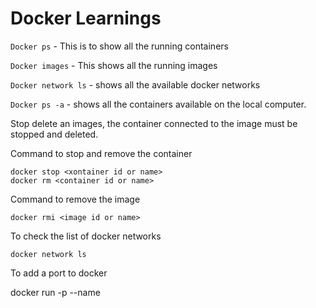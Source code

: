 # Docker Learnings

`Docker ps` - This is to show all the running containers

`Docker images` - This shows all the running images

`Docker network ls` - shows all the available docker networks

`Docker ps -a` - shows all the containers available on the local computer.

Stop delete an images, the container connected to the image must be stopped and deleted.

Command to stop and remove the container

```
docker stop <xontainer id or name>
docker rm <container id or name>
```

Command to remove the image

```
docker rmi <image id or name>
```

To check the list of docker networks

`docker network ls`

To add a port to docker

docker run -p <port number> --name <name for container>
